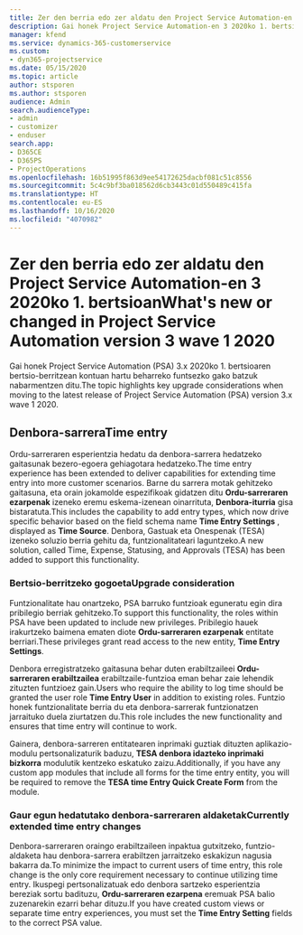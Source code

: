 ```yaml
---
title: Zer den berria edo zer aldatu den Project Service Automation-en 3.x 2020ko 1. bertsioan
description: Gai honek Project Service Automation-en 3 2020ko 1. bertsioan berria denari eta aldatu denari buruzko informazioa eskaintzen du.
manager: kfend
ms.service: dynamics-365-customerservice
ms.custom:
- dyn365-projectservice
ms.date: 05/15/2020
ms.topic: article
author: stsporen
ms.author: stsporen
audience: Admin
search.audienceType:
- admin
- customizer
- enduser
search.app:
- D365CE
- D365PS
- ProjectOperations
ms.openlocfilehash: 16b51995f863d9ee54172625dacbf081c51c8556
ms.sourcegitcommit: 5c4c9bf3ba018562d6cb3443c01d550489c415fa
ms.translationtype: HT
ms.contentlocale: eu-ES
ms.lasthandoff: 10/16/2020
ms.locfileid: "4070982"
---
```

# <a name="whats-new-or-changed-in-project-service-automation-version-3-wave-1-2020"></a><span data-ttu-id="f85f2-103">Zer den berria edo zer aldatu den Project Service Automation-en 3 2020ko 1. bertsioan</span><span class="sxs-lookup"><span data-stu-id="f85f2-103">What's new or changed in Project Service Automation version 3 wave 1 2020</span></span>
<span data-ttu-id="f85f2-104">Gai honek Project Service Automation (PSA) 3.x 2020ko 1. bertsioaren bertsio-berritzean kontuan hartu beharreko funtsezko gako batzuk nabarmentzen ditu.</span><span class="sxs-lookup"><span data-stu-id="f85f2-104">The topic highlights key upgrade considerations when moving to the latest release of Project Service Automation (PSA) version 3.x wave 1 2020.</span></span>

## <a name="time-entry"></a><span data-ttu-id="f85f2-105">Denbora-sarrera</span><span class="sxs-lookup"><span data-stu-id="f85f2-105">Time entry</span></span>
<span data-ttu-id="f85f2-106">Ordu-sarreraren esperientzia hedatu da denbora-sarrera hedatzeko gaitasunak bezero-egoera gehiagotara hedatzeko.</span><span class="sxs-lookup"><span data-stu-id="f85f2-106">The time entry experience has been extended to deliver capabilities for extending time entry into more customer scenarios.</span></span> <span data-ttu-id="f85f2-107">Barne du sarrera motak gehitzeko gaitasuna, eta orain jokamolde espezifikoak gidatzen ditu **Ordu-sarreraren ezarpenak** izeneko eremu eskema-izenean oinarrituta, **Denbora-iturria** gisa bistaratuta.</span><span class="sxs-lookup"><span data-stu-id="f85f2-107">This includes the capability to add entry types, which now drive specific behavior based on the field schema name **Time Entry Settings** , displayed as **Time Source**.</span></span> <span data-ttu-id="f85f2-108">Denbora, Gastuak eta Onespenak (TESA) izeneko soluzio berria gehitu da, funtzionalitateari laguntzeko.</span><span class="sxs-lookup"><span data-stu-id="f85f2-108">A new solution, called Time, Expense, Statusing, and Approvals (TESA) has been added to support this functionality.</span></span>

### <a name="upgrade-consideration"></a><span data-ttu-id="f85f2-109">Bertsio-berritzeko gogoeta</span><span class="sxs-lookup"><span data-stu-id="f85f2-109">Upgrade consideration</span></span>
<span data-ttu-id="f85f2-110">Funtzionalitate hau onartzeko, PSA barruko funtzioak eguneratu egin dira pribilegio berriak gehitzeko.</span><span class="sxs-lookup"><span data-stu-id="f85f2-110">To support this functionality, the roles within PSA have been updated to include new privileges.</span></span> <span data-ttu-id="f85f2-111">Pribilegio hauek irakurtzeko baimena ematen diote **Ordu-sarreraren ezarpenak** entitate berriari.</span><span class="sxs-lookup"><span data-stu-id="f85f2-111">These privileges grant read access to the new entity, **Time Entry Settings**.</span></span>

<span data-ttu-id="f85f2-112">Denbora erregistratzeko gaitasuna behar duten erabiltzaileei **Ordu-sarreraren erabiltzailea** erabiltzaile-funtzioa eman behar zaie lehendik zituzten funtzioez gain.</span><span class="sxs-lookup"><span data-stu-id="f85f2-112">Users who require the ability to log time should be granted the user role **Time Entry User** in addition to existing roles.</span></span> <span data-ttu-id="f85f2-113">Funtzio honek funtzionalitate berria du eta denbora-sarrerak funtzionatzen jarraituko duela ziurtatzen du.</span><span class="sxs-lookup"><span data-stu-id="f85f2-113">This role includes the new functionality and ensures that time entry will continue to work.</span></span>

<span data-ttu-id="f85f2-114">Gainera, denbora-sarreren entitatearen inprimaki guztiak dituzten aplikazio-modulu pertsonalizaturik baduzu, **TESA denbora idazteko inprimaki bizkorra** modulutik kentzeko eskatuko zaizu.</span><span class="sxs-lookup"><span data-stu-id="f85f2-114">Additionally, if you have any custom app modules that include all forms for the time entry entity, you will be required to remove the **TESA time Entry Quick Create Form** from the module.</span></span>

### <a name="currently-extended-time-entry-changes"></a><span data-ttu-id="f85f2-115">Gaur egun hedatutako denbora-sarreraren aldaketak</span><span class="sxs-lookup"><span data-stu-id="f85f2-115">Currently extended time entry changes</span></span>
<span data-ttu-id="f85f2-116">Denbora-sarreraren oraingo erabiltzaileen inpaktua gutxitzeko, funtzio-aldaketa hau denbora-sarrera erabiltzen jarraitzeko eskakizun nagusia bakarra da.</span><span class="sxs-lookup"><span data-stu-id="f85f2-116">To minimize the impact to current users of time entry, this role change is the only core requirement necessary to continue utilizing time entry.</span></span> <span data-ttu-id="f85f2-117">Ikuspegi pertsonalizatuak edo denbora sartzeko esperientzia bereziak sortu badituzu, **Ordu-sarreraren ezarpena** eremuak PSA balio zuzenarekin ezarri behar dituzu.</span><span class="sxs-lookup"><span data-stu-id="f85f2-117">If you have created custom views or separate time entry experiences, you must set the **Time Entry Setting** fields to the correct PSA value.</span></span>
